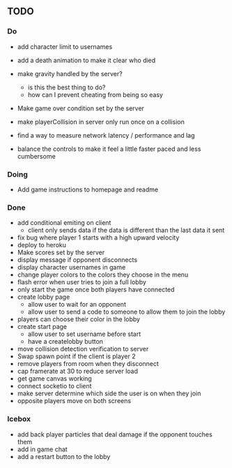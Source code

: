 ## TODO

### Do

* add character limit to usernames

* add a death animation to make it clear who died

* make gravity handled by the server?
  * is this the best thing to do?
  * how can I prevent cheating from being so easy

* Make game over condition set by the server  

* make playerCollision in server only run once on a collision

* find a way to measure network latency / performance and lag

* balance the controls to make it feel a little faster paced and less cumbersome

### Doing
* Add game instructions to homepage and readme


### Done
* add conditional emiting on client
  * client only sends data if the data is different than the last data it sent
* fix bug where player 1 starts with a high upward velocity
* deploy to heroku
* Make scores set by the server
* display message if opponent disconnects
* display character usernames in game
* change player colors to the colors they choose in the menu
* flash error when user tries to join a full lobby
* only start the game once both players have connected
* create lobby page
  * allow user to wait for an opponent
  * allow user to send a code to someone to allow them to join the lobby
* players can choose their color in the lobby
* create start page 
  * allow user to set username before start
  * have a createlobby button
* move collision detection verification to server
* Swap spawn point if the client is player 2
* remove players from room when they disconnect
* cap framerate at 30 to reduce server load
* get game canvas working
* connect socketio to client
* make server determine which side the user is on when they join
* opposite players move on both screens

### Icebox
* add back player particles that deal damage if the opponent touches them
* add in game chat
* add a restart button to the lobby